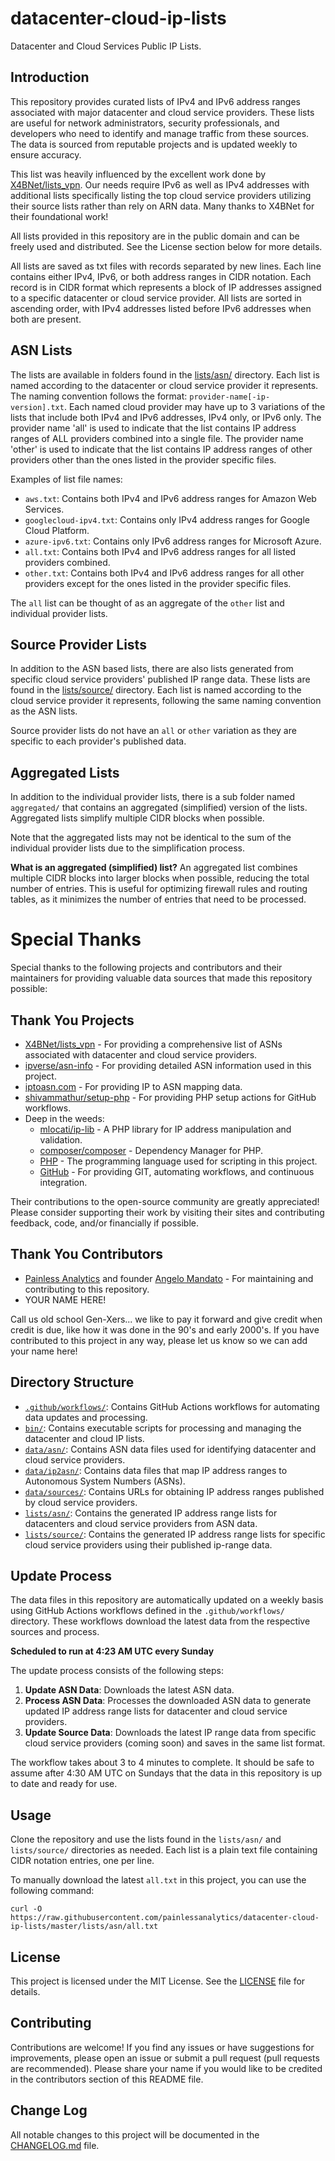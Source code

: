 # datacenter-cloud-ip-lists
Datacenter and Cloud Services Public IP Lists.

## Introduction
This repository provides curated lists of IPv4 and IPv6 address ranges associated with major datacenter and cloud service providers. 
These lists are useful for network administrators, security professionals, and developers who need to identify and manage traffic 
from these sources. The data is sourced from reputable projects and is updated weekly to ensure accuracy.

This list was heavily influenced by the excellent work done by [X4BNet/lists_vpn](https://github.com/X4BNet/lists_vpn). Our needs 
require IPv6 as well as IPv4 addresses with additional lists specifically listing the top cloud service providers utilizing their 
source lists rather than rely on ARN data. Many thanks to X4BNet for their foundational work!

All lists provided in this repository are in the public domain and can be freely used and distributed. See the License section 
below for more details.

All lists are saved as txt files with records separated by new lines. Each line contains either IPv4, IPv6, or both address ranges 
in CIDR notation. Each record is in CIDR format which represents a block of IP addresses assigned to a specific datacenter or 
cloud service provider. All lists are sorted in ascending order, with IPv4 addresses listed before IPv6 addresses when both are present.

## ASN Lists
The lists are available in folders found in the [lists/asn/](lists/asn/) directory. Each list is named according to the datacenter or cloud service provider it represents. The naming convention follows the format: `provider-name[-ip-version].txt`. Each named cloud provider may have up to 3 variations of the lists that include both IPv4 and IPv6 addresses, IPv4 only, or IPv6 only. The provider name 'all' is used to indicate that the list contains IP address ranges of ALL providers combined into a single file. The provider name 'other' is used to indicate that the list contains IP address ranges of other providers other than the ones listed in the provider specific files.
 
Examples of list file names:
- `aws.txt`: Contains both IPv4 and IPv6 address ranges for Amazon Web Services.
- `googlecloud-ipv4.txt`: Contains only IPv4 address ranges for Google Cloud Platform.
- `azure-ipv6.txt`: Contains only IPv6 address ranges for Microsoft Azure.
- `all.txt`: Contains both IPv4 and IPv6 address ranges for all listed providers combined.
- `other.txt`: Contains both IPv4 and IPv6 address ranges for all other providers except for the ones listed in the provider specific files.

The `all` list can be thought of as an aggregate of the `other` list and individual provider lists.

## Source Provider Lists
In addition to the ASN based lists, there are also lists generated from specific cloud service providers' published IP range data. These lists are found in the [lists/source/](lists/source/) directory. Each list is named according to the cloud service provider it represents, following the same naming convention as the ASN lists.

Source provider lists do not have an `all` or `other` variation as they are specific to each provider's published data.

## Aggregated Lists
In addition to the individual provider lists, there is a sub folder named `aggregated/` that contains an aggregated (simplified) version of the lists. Aggregated lists simplify multiple CIDR blocks when possible.

Note that the aggregated lists may not be identical to the sum of the individual provider lists due to the simplification process.

**What is an aggregated (simplified) list?**
An aggregated list combines multiple CIDR blocks into larger blocks when possible, reducing the total number of entries. This is useful for optimizing firewall rules and routing tables, as it minimizes the number of entries that need to be processed.

# Special Thanks
Special thanks to the following projects and contributors and their maintainers for providing valuable data sources that made this repository possible:

## Thank You Projects
- [X4BNet/lists_vpn](https://github.com/X4BNet/lists_vpn) - For providing a comprehensive list of ASNs associated with datacenter and cloud service providers.
- [ipverse/asn-info](https://github.com/ipverse/asn-info) - For providing detailed ASN information used in this project.
- [iptoasn.com](https://iptoasn.com/) - For providing IP to ASN mapping data.
- [shivammathur/setup-php](https://github.com/shivammathur/setup-php) - For providing PHP setup actions for GitHub workflows.
- Deep in the weeds:
  - [mlocati/ip-lib](https://github.com/mlocati/ip-lib) - A PHP library for IP address manipulation and validation.
  - [composer/composer](https://github.com/composer/composer) - Dependency Manager for PHP.
  - [PHP](https://www.php.net) - The programming language used for scripting in this project.
  - [GitHub](https://github.com/) - For providing GIT, automating workflows, and continuous integration.

Their contributions to the open-source community are greatly appreciated! Please consider supporting their work by visiting their sites and contributing feedback, code, and/or financially if possible.  

## Thank You Contributors
- [Painless Analytics](https://www.painlessanalytics.com) and founder [Angelo Mandato](https://angelo.mandato.com) - For maintaining and contributing to this repository.
- YOUR NAME HERE!

Call us old school Gen-Xers... we like to pay it forward and give credit when credit is due, like how it was done in the 90's and early 2000's. If you have contributed to this project in any way, please let us know so we can add your name here!

## Directory Structure
- [`.github/workflows/`](.github/workflows/): Contains GitHub Actions workflows for automating data updates and processing.
- [`bin/`](bin/): Contains executable scripts for processing and managing the datacenter and cloud IP lists.
- [`data/asn/`](data/asn/): Contains ASN data files used for identifying datacenter and cloud service providers.
- [`data/ip2asn/`](data/ip2asn/): Contains data files that map IP address ranges to Autonomous System Numbers (ASNs).
- [`data/sources/`](data/sources/): Contains URLs for obtaining IP address ranges published by cloud service providers.
- [`lists/asn/`](lists/asn/): Contains the generated IP address range lists for datacenters and cloud service providers from ASN data.
- [`lists/source/`](lists/source/): Contains the generated IP address range lists for specific cloud service providers using their published ip-range data.

## Update Process
The data files in this repository are automatically updated on a weekly basis using GitHub Actions workflows defined in the `.github/workflows/` directory. These workflows download the latest data from the respective sources and process.

**Scheduled to run at 4:23 AM UTC every Sunday**

The update process consists of the following steps:
1. **Update ASN Data**: Downloads the latest ASN data.
2. **Process ASN Data**: Processes the downloaded ASN data to generate updated IP address range lists for datacenter and cloud service providers.
3. **Update Source Data**: Downloads the latest IP range data from specific cloud service providers (coming soon) and saves in the same list format.

The workflow takes about 3 to 4 minutes to complete. It should be safe to assume after 4:30 AM UTC on Sundays that the data in this repository is up to date and ready for use.

## Usage
Clone the repository and use the lists found in the `lists/asn/` and `lists/source/` directories as needed. Each list is a plain text file containing CIDR notation entries, one per line.

To manually download the latest `all.txt` in this project, you can use the following command:
```
curl -O https://raw.githubusercontent.com/painlessanalytics/datacenter-cloud-ip-lists/master/lists/asn/all.txt
```

## License
This project is licensed under the MIT License. See the [LICENSE](LICENSE) file for details.

## Contributing
Contributions are welcome! If you find any issues or have suggestions for improvements, please open an issue or submit a pull request (pull requests are recommended). Please share your name if you would like to be credited in the contributors section of this README file.

## Change Log
All notable changes to this project will be documented in the [CHANGELOG.md](CHANGELOG.md) file.
